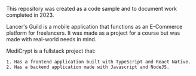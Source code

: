This repository was created as a code sample and to document work completed in 2023.

Lancer's Guild is a mobile application that functions as an E-Commerce platform for freelancers. It was made as a project for a course but was made with real-world needs in mind. 

MediCrypt is a fullstack project that:

    1. Has a frontend application built with TypeScript and React Native.
    2. Has a backend application made with Javascript and NodeJS.

